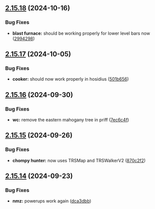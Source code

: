 ## [2.15.18](https://github.com/Torwent/wasp-free/compare/v2.15.17...v2.15.18) (2024-10-16)


### Bug Fixes

* **blast furnace:** should be working properly for lower level bars now ([2994298](https://github.com/Torwent/wasp-free/commit/2994298089c9f399157b457c03c0f6d71f118861))



## [2.15.17](https://github.com/Torwent/wasp-free/compare/v2.15.16...v2.15.17) (2024-10-05)


### Bug Fixes

* **cooker:** should now work properly in hosidius ([501b656](https://github.com/Torwent/wasp-free/commit/501b65654fec1794fb5fe606926bd3d6a86a5ab2))



## [2.15.16](https://github.com/Torwent/wasp-free/compare/v2.15.15...v2.15.16) (2024-09-30)


### Bug Fixes

* **wc:** remove the eastern mahogany tree in priff ([7ec6c4f](https://github.com/Torwent/wasp-free/commit/7ec6c4fae86327a142172827cabc18f1205597c7))



## [2.15.15](https://github.com/Torwent/wasp-free/compare/v2.15.14...v2.15.15) (2024-09-26)


### Bug Fixes

* **chompy hunter:** now uses TRSMap and TRSWalkerV2 ([870c2f2](https://github.com/Torwent/wasp-free/commit/870c2f2eed789774b77963855aed55fc1bb2a0b4))



## [2.15.14](https://github.com/Torwent/wasp-free/compare/v2.15.13...v2.15.14) (2024-09-23)


### Bug Fixes

* **nmz:** powerups work again ([dca3dbb](https://github.com/Torwent/wasp-free/commit/dca3dbba75f098c5683136ac9012e8a9a31fb64e))



